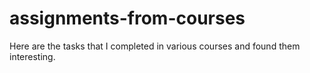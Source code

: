 # assignments-from-courses
Here are the tasks that I completed in various courses and found them interesting.
